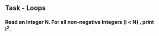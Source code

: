 ## Task - Loops
### Read an integer N. For all non-negative integers (i < N) , print i<sup>2</sup>. 